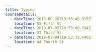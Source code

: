 ```yaml
---
title: Typing
courseDetails:
  - dateTime: 2019-06-28T19:53:48.915Z
    location: 55 Fifth St
  - dateTime: 2019-07-02T19:53:08.884Z
    location: 33 Third St
  - dateTime: 2019-07-04T19:53:35.640Z
    location: 44 Fourth St
---
```


